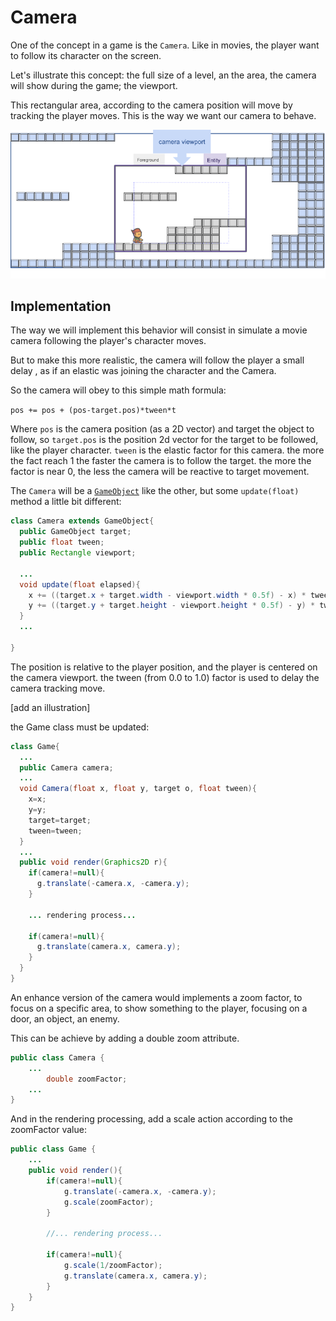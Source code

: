 # Camera

One of the concept in a game is the `Camera`.  Like in movies, the player want to follow its character on the screen. 

Let's illustrate this concept: the full size of a level, an the area, the camera will show during the game; the viewport.

This rectangular area, according to the camera position will move by tracking the player moves. This is the way we want our camera to behave.

![Camera viewport in a level area](./resources/illustrations/LevelAndCamera.png "All the secret around camera and level")

## Implementation

The way we will implement this behavior will consist in simulate a movie camera following the player's character moves.

But to make this more realistic, the camera will follow the player a small delay , as if an elastic was joining the character and the Camera. 

So the camera will obey to this simple math formula:

`pos += pos + (pos-target.pos)*tween*t`

Where `pos` is the camera position (as a 2D vector) and target the object to follow, so `target.pos` is the position 2d vector for the target to be followed, like the player character.
`tween` is the elastic factor for this camera. the more the fact reach 1 the faster the camera is to follow the target. the more the factor is near 0, the less the camera will be reactive to target movement.

The `Camera` will be a [`GameObject`](GameObject) like the other, but some `update(float)` method a little bit different:

```java
class Camera extends GameObject{
  public GameObject target;
  public float tween;
  public Rectangle viewport;

  ...
  void update(float elapsed){
    x += ((target.x + target.width - viewport.width * 0.5f) - x) * tween * elapsed;
    y += ((target.y + target.height - viewport.height * 0.5f) - y) * tween * elapsed;
  }
  ...

}
```

The position is relative to the player position, and the player is centered on the camera viewport. the tween (from 0.0 to 1.0) factor is used to delay the camera tracking move. 

[add an illustration]

the Game class must be updated:

```Java
class Game{
  ...
  public Camera camera;
  ...
  void Camera(float x, float y, target o, float tween){
    x=x;
    y=y;
    target=target;
    tween=tween;
  }
  ...
  public void render(Graphics2D r){
    if(camera!=null){
      g.translate(-camera.x, -camera.y);
    }

    ... rendering process...
 
    if(camera!=null){
      g.translate(camera.x, camera.y);
    }
  }
}
```

An enhance version of the camera would implements a zoom factor, to focus on a specific area, to show something to the player, focusing on a door, an object, an enemy.

This can be achieve by adding a double zoom attribute.

```java
public class Camera {
    ...
        double zoomFactor;
    ...
}
```

And in the rendering processing, add a scale action according to the zoomFactor value:

```java 
public class Game {
    ...
    public void render(){
        if(camera!=null){
            g.translate(-camera.x, -camera.y);
            g.scale(zoomFactor);
        }

        //... rendering process...

        if(camera!=null){
            g.scale(1/zoomFactor);
            g.translate(camera.x, camera.y);
        }
    }    
}
```

